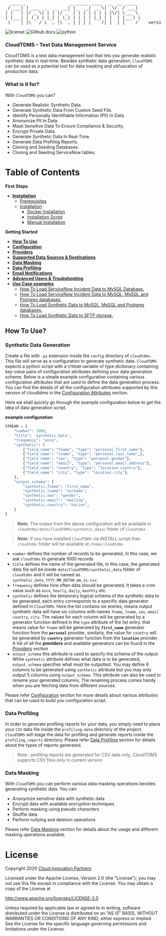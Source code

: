 <pre>
  ____ _                 _ _____ ____  __  __ ____  
 / ___| | ___  _   _  __| |_   _|  _ \|  \/  / ___| 
| |   | |/ _ \| | | |/ _` | | | | | | | |\/| \___ \ 
| |___| | (_) | |_| | (_| | | | | |_| | |  | |___) |
 \____|_|\___/ \__,_|\__,_| |_| |____/|_|  |_|____/    version 0.1
</pre>

![license](https://img.shields.io/badge/license-Apache2-blue) ![Github docs](https://img.shields.io/badge/docs-passing-green) ![python](https://img.shields.io/badge/python-3.6-blue)


### CloudTDMS - Test Data Management Service
CloudTDMS is a test data management tool that lets you generate realistic synthetic data in real-time. Besides synthetic 
data generation, `CloudTDMS` can be used as a potential tool for data masking and obfuscation of production data.

### What is it for?
With `CloudTDMS` you can?
+ Generate Realistic Synthetic Data.
+ Generate Synthetic Data From Custom Seed File.
+ Identify Personally Identifiable Information (PII) In Data.
+ Anonymize PII In Data.
+ Mask Sensitive Data To Ensure Compliance & Security.
+ Encrypt Private Data.
+ Generate Synthetic Data In Real-Time.
+ Generate Data Profiling Reports.
+ Cloning and Seeding Databases.
+ Cloning and Seeding ServiceNow tables.

# Table of Contents

**First Steps**

* **[Installation](docs/installation.md)**
    - [Prerequisites](docs/installation.md#pre-requisite)
    - [Installation](docs/installation.md#installation)
        - [Docker Installation](docs/installation.md#docker-image)
        - [Installation Script](docs/installation.md#installation-script)
        - [Manual Installation](docs/installation.md#manual-installation)
    
**Getting Started**

* **[How To Use](README.md#how-to-use-)**
* **[Configuration](docs/configuration_script.md)**
* **[Providers](docs/providers.md)**
* **[Supported Data Sources & Destinations](docs/data_sources.md)**
* **[Data Masking](docs/data_masking.md)**
* **[Data Profiling](docs/data_profiling.md)**
* **[Email Notifications](docs/email_notify.md)**
* **[Advanced Users & Troubshooting](docs/installation.md#advanced-users--troubleshooting)**
* **[Use Case examples](Use_Cases.md#CloudTDMS-Example-Usecases)**
    - [How To Load ServiceNow Incident Data to MySQL Database.](Use_Cases.md#How-To-Load-ServiceNow-Incident-Data-to-MySQL-Database)
    - [How To Load ServiceNow Incident Data to MySQL, MsSQL and Postgres databases.](Use_Cases.md#How-To-Load-ServiceNow-Incident-Data-to-MySQL,-MsSQL-and-Postgres-databases)
    - [How To Load Synthetic Data to MySQL, MsSQL and Postgres databases.](Use_Cases.md#How-To-Load-Synthetic-Data-to-MySQL,-MsSQL-and-Postgres-databases)
    - [How To Load Synthetic Data to SFTP storage.](Use_Cases.md#How-To-Load-Synthetic-Data-to-SFTP-storage)






## How To Use?

### Synthetic Data Generation

Create a file with `.py` extension inside the `config` directory of `cloudtdms`. This file will serve as a configuration 
to generate synthetic data. `CloudTDMS` expects a python script with a `STREAM` variable of type dictionary containing key-value 
pairs of configuration attributes defining your data generation scheme. Below is a simple example configuration containing various
configuration attributes that are used to define the data generation process. You can find the details of all the configuration
attributes supported by this version of cloudtdms in the [Configuration Attributes](docs/configuration_script.md) section.

Here we shall quickly go through the example configuration below to get the idea of data generation script.  

**example configuration**
   
```python
STREAM = {
    "number": 1000,
    "title": 'synthetic_data',
    "frequency": "once",
    "synthetic": [
        {"field_name": "fname", "type": "personal.first_name"},
        {"field_name": "lname", "type": "personal.last_name",},
        {"field_name": "sex", "type": "personal.gender"},
        {"field_name": "email", "type": "personal.email_address"},
        {"field_name": "country", "type": "location.country"},
        {"field_name": "city", "type": "location.city"},
    ],
    "output_schema": {
        "synthetic.fname": "first_name",
        "synthetic.lname": "surname",
        "synthetic.sex": "gender",
        "synthetic.email": "mailing",
        "synthetic.country": "nation",
    }
}
```
>**Note**: The output from the above configuration will be available in `cloudtdms/data/CloudTDMS/synthetic_data/` folder of `cloudtdms`

>**Note**: If you have installed `CloudTDMS` via INSTALL script than `cloudtdms` folder will be available at `/home/cloudtdms`

+ `number` defines the number of records to be generated, In this case, we ask `cloudtdms` to generate 1000 records
+ `title` defines the name of the generated file, In this case, the generated data file will be inside `data/CloudTDMS/synthetic_data` folder of 
          `cloudtdms` and it will be named as `synthetic_data_YYYY_MM_DDTHH_mm_ss.csv`.
+ `frequency` defines how often data should be generated, It takes a cron value such as `once`, `hourly`, `daily`, `monthly` etc.
+ `synthetic` defines the temporary logical schema of the synthetic data to be generated, each entry corresponds to a specific data generator defined in `CloudTDMS`. Here 
           the list contains six entries, means output synthetic data will have six columns with names `fname`, `lname`, `sex`, `email`
           `country`, `city`. The values for each column will be generated by a generator function defined in the `type` attribute
           of the list entry. that means value for `fname` will be generated by **`first_name`** generator function from the 
           **`personal`** provider, similarly, the value for `country` will be generated by **`country`** generator function from the
           **`location`** provider. A list of all the **providers** and available generators can be found in the [Providers](docs/providers.md) section
+ `output_schema` this attribute is used to specify the schema of the output. While `synthetic` attribute defines what data is to be generated, 
                  `output_schema` specifies what must be outputted. You may define 6 columns to be generated using `synthetic` attribute but
                  you may only output 5 columns using `output_schema`. This attribute can also be used to rename your generated columns, The renaming
                  process comes handy when you are fetching data from different sources. 
                  
Please refer [Configuration](docs/configuration_script.md) section for more details about various attributes that can be used
to build you configuration script.                                    
                   
### Data Profiling

In order to generate profiling reports for your data, you simply need to place your `CSV` data file inside the `profiling-data`
directory of the project. `CloudTDMS` will stage the data for profiling and generate reports inside the `profiling_reports`
directory. Please refer [Data Profiling](docs/data_profiling.md) section for details about the types of reports generated.

>Note : profiling reports are generated for CSV data only, CloudTDMS supports CSV files only in current version

### Data Masking

With `CloudTDMS` you can perform various data masking operations besides generating synthetic data. You can:

+ Anonymize sensitive data with synthetic data
+ Encrypt data with available encryption techniques
+ Perform masking using pseudo characters
+ Shuffle data
+ Perform nullying and deletion operations

Please refer [Data Masking](docs/data_masking.md) section for details about the usage and different masking operations available.

# License
Copyright 2020 [Cloud Innovation Partners](http://cloudinp.com)

Licensed under the Apache License, Version 2.0 (the "License");
you may not use this file except in compliance with the License.
You may obtain a copy of the License at

   http://www.apache.org/licenses/LICENSE-2.0

Unless required by applicable law or agreed to in writing, software
distributed under the License is distributed on an "AS IS" BASIS,
WITHOUT WARRANTIES OR CONDITIONS OF ANY KIND, either express or implied.
See the License for the specific language governing permissions and
limitations under the License.
